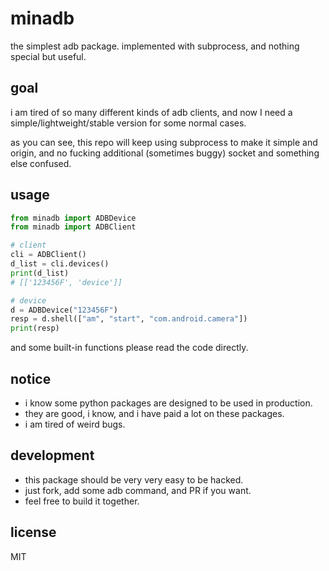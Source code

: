 # minadb

the simplest adb package. implemented with subprocess, and nothing special but useful.

## goal

i am tired of so many different kinds of adb clients, and now I need a simple/lightweight/stable version for some normal cases.

as you can see, this repo will keep using subprocess to make it simple and origin, and no fucking additional (sometimes buggy) socket and something else confused.

## usage

```python
from minadb import ADBDevice
from minadb import ADBClient

# client
cli = ADBClient()
d_list = cli.devices()
print(d_list)
# [['123456F', 'device']]

# device
d = ADBDevice("123456F")
resp = d.shell(["am", "start", "com.android.camera"])
print(resp)
```

and some built-in functions please read the code directly.

## notice

- i know some python packages are designed to be used in production.
- they are good, i know, and i have paid a lot on these packages.
- i am tired of weird bugs.

## development

- this package should be very very easy to be hacked.
- just fork, add some adb command, and PR if you want.
- feel free to build it together.

## license

MIT
